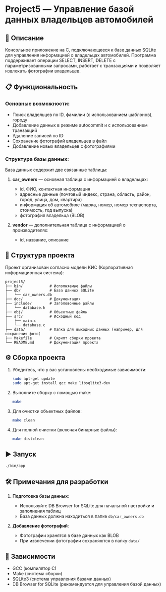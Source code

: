 # Project5 — Управление базой данных владельцев автомобилей

## 📌 Описание
Консольное приложение на C, подключающееся к базе данных SQLite для управления информацией о владельцах автомобилей. Программа поддерживает операции SELECT, INSERT, DELETE с параметризованными запросами, работает с транзакциями и позволяет извлекать фотографии владельцев.

## 📋 Функциональность

### Основные возможности:
- Поиск владельцев по ID, фамилии (с использованием шаблонов), городу
- Добавление данных в режиме autocommit и с использованием транзакций
- Удаление записей по ID
- Сохранение фотографий владельцев в файл
- Добавление новых владельцев с фотографиями

### Структура базы данных:
База данных содержит две связанные таблицы:
1. **car_owners** — основная таблица с информацией о владельцах:
   - id, ФИО, контактная информация
   - адресные данные (почтовый индекс, страна, область, район, город, улица, дом, квартира)
   - информация об автомобиле (марка, номер, номер техпаспорта, стоимость, год выпуска)
   - фотография владельца (BLOB)

2. **vendor** — дополнительная таблица с информацией о производителях:
   - id, название, описание

## 📁 Структура проекта
Проект организован согласно модели КИС (Корпоративная информационная система):
```
project5/
├── bin/            # Исполняемые файлы
├── db/             # База данных SQLite
│   └── car_owners.db
├── doc/            # Документация 
├── include/        # Заголовочные файлы
│   └── database.h
├── obj/            # Объектные файлы
├── src/            # Исходный код
│   ├── main.c
│   └── database.c
├── data/           # Папка для выходных данных (например, для сохранения фото)
├── Makefile        # Скрипт сборки проекта
└── README.md       # Документация проекта
```

## ⚙️ Сборка проекта
1. Убедитесь, что у вас установлены необходимые зависимости:
   ```bash
   sudo apt-get update
   sudo apt-get install gcc make libsqlite3-dev
   ```

2. Выполните сборку с помощью make:
   ```bash
   make
   ```

3. Для очистки объектных файлов:
   ```bash
   make clean
   ```

4. Для полной очистки (включая бинарные файлы):
   ```bash
   make distclean
   ```

## ▶️ Запуск
```bash
./bin/app
```

## 🛠️ Примечания для разработки
1. **Подготовка базы данных**:
   - Используйте DB Browser for SQLite для начальной настройки и заполнения таблиц
   - База данных должна находиться в папке `db/car_owners.db`

2. **Добавление фотографий**:
   - Фотографии хранятся в базе данных как BLOB
   - При извлечении фотографии сохраняются в папку `data/`

## 🧰 Зависимости
- GCC (компилятор C)
- Make (система сборки)
- SQLite3 (система управления базами данных)
- DB Browser for SQLite (рекомендуется для управления базой данных)
